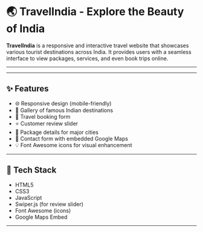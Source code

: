 # 🌏 TravelIndia - Explore the Beauty of India

**TravelIndia** is a responsive and interactive travel website that showcases various tourist destinations across India. It provides users with a seamless interface to view packages, services, and even book trips online.

---

---

## ✨ Features

- 🌐 Responsive design (mobile-friendly)
- 🎨 Gallery of famous Indian destinations
- 🧳 Travel booking form
- ⭐ Customer review slider
- 🏨 Package details for major cities
- 💬 Contact form with embedded Google Maps
- 💡 Font Awesome icons for visual enhancement

---

## 🚀 Tech Stack

- HTML5
- CSS3
- JavaScript
- Swiper.js (for review slider)
- Font Awesome (icons)
- Google Maps Embed

---



